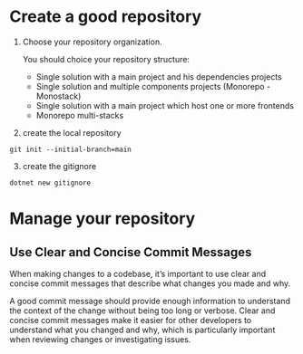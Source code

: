# Create a good repository

1. Choose your repository organization.

   You should choice your repository structure:

   - Single solution with a main project and his dependencies projects
   - Single solution and multiple components projects (Monorepo - Monostack)
   - Single solution with a main project which host one or more frontends
   - Monorepo multi-stacks

2. create the local repository

```console
git init --initial-branch=main
```

3. create the gitignore

```console
dotnet new gitignore
```

# Manage your repository

## Use Clear and Concise Commit Messages

When making changes to a codebase, it’s important to use clear and concise commit messages that describe what changes you made and why.

A good commit message should provide enough information to understand the context of the change without being too long or verbose. Clear and concise commit messages make it easier for other developers to understand what you changed and why, which is particularly important when reviewing changes or investigating issues.
